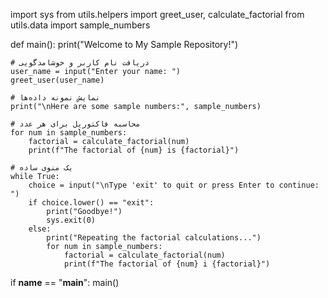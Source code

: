 import sys
from utils.helpers import greet_user, calculate_factorial
from utils.data import sample_numbers

def main():
    print("Welcome to My Sample Repository!")
    
    # دریافت نام کاربر و خوشامدگویی
    user_name = input("Enter your name: ")
    greet_user(user_name)
    
    # نمایش نمونه داده‌ها
    print("\nHere are some sample numbers:", sample_numbers)
    
    # محاسبه فاکتوریل برای هر عدد
    for num in sample_numbers:
        factorial = calculate_factorial(num)
        print(f"The factorial of {num} is {factorial}")
    
    # یک منوی ساده
    while True:
        choice = input("\nType 'exit' to quit or press Enter to continue: ")
        if choice.lower() == "exit":
            print("Goodbye!")
            sys.exit(0)
        else:
            print("Repeating the factorial calculations...")
            for num in sample_numbers:
                factorial = calculate_factorial(num)
                print(f"The factorial of {num} i {factorial}")

if __name__ == "__main__":
    main()
